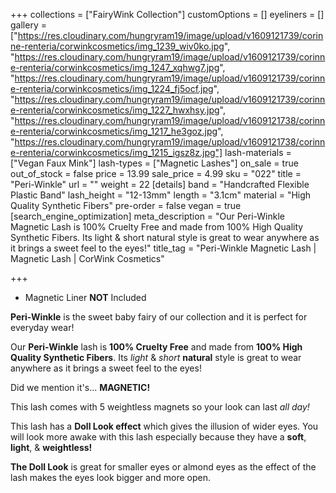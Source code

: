 +++
collections = ["FairyWink Collection"]
customOptions = []
eyeliners = []
gallery = ["https://res.cloudinary.com/hungryram19/image/upload/v1609121739/corinne-renteria/corwinkcosmetics/img_1239_wiv0ko.jpg", "https://res.cloudinary.com/hungryram19/image/upload/v1609121739/corinne-renteria/corwinkcosmetics/img_1247_xqhwg7.jpg", "https://res.cloudinary.com/hungryram19/image/upload/v1609121739/corinne-renteria/corwinkcosmetics/img_1224_fj5ocf.jpg", "https://res.cloudinary.com/hungryram19/image/upload/v1609121739/corinne-renteria/corwinkcosmetics/img_1227_hwxhsy.jpg", "https://res.cloudinary.com/hungryram19/image/upload/v1609121738/corinne-renteria/corwinkcosmetics/img_1217_he3goz.jpg", "https://res.cloudinary.com/hungryram19/image/upload/v1609121738/corinne-renteria/corwinkcosmetics/img_1215_igsz8z.jpg"]
lash-materials = ["Vegan Faux Mink"]
lash-types = ["Magnetic Lashes"]
on_sale = true
out_of_stock = false
price = 13.99
sale_price = 4.99
sku = "022"
title = "Peri-Winkle"
url = ""
weight = 22
[details]
band = "Handcrafted Flexible Plastic Band"
lash_height = "12-13mm"
length = "3.1cm"
material = "High Quality Synthetic Fibers"
pre-order = false
vegan = true
[search_engine_optimization]
meta_description = "Our Peri-Winkle Magnetic Lash is 100% Cruelty Free and made from 100% High Quality Synthetic Fibers. Its light & short natural style is great to wear anywhere as it brings a sweet feel to the eyes!"
title_tag = "Peri-Winkle Magnetic Lash | Magnetic Lash | CorWink Cosmetics"

+++
* Magnetic Liner **NOT** Included

**Peri-Winkle** is the sweet baby fairy of our collection and it is perfect for everyday wear!

Our **Peri-Winkle** lash is **100% Cruelty Free** and made from **100% High Quality Synthetic Fibers**. Its _light_ & _short_ **natural** style is great to wear anywhere as it brings a sweet feel to the eyes!

Did we mention it's... **MAGNETIC!**

This lash comes with 5 weightless magnets so your look can last _all day!_

This lash has a **Doll Look effect** which gives the illusion of wider eyes. You will look more awake with this lash especially because they have a **soft**, **light**, & **weightless!**

**The Doll Look** is great for smaller eyes or almond eyes as the effect of the lash makes the eyes look bigger and more open.